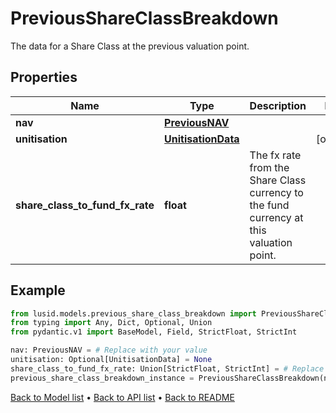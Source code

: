 # PreviousShareClassBreakdown

The data for a Share Class at the previous valuation point.
## Properties
Name | Type | Description | Notes
------------ | ------------- | ------------- | -------------
**nav** | [**PreviousNAV**](PreviousNAV.md) |  | 
**unitisation** | [**UnitisationData**](UnitisationData.md) |  | [optional] 
**share_class_to_fund_fx_rate** | **float** | The fx rate from the Share Class currency to the fund currency at this valuation point. | 
## Example

```python
from lusid.models.previous_share_class_breakdown import PreviousShareClassBreakdown
from typing import Any, Dict, Optional, Union
from pydantic.v1 import BaseModel, Field, StrictFloat, StrictInt

nav: PreviousNAV = # Replace with your value
unitisation: Optional[UnitisationData] = None
share_class_to_fund_fx_rate: Union[StrictFloat, StrictInt] = # Replace with your value
previous_share_class_breakdown_instance = PreviousShareClassBreakdown(nav=nav, unitisation=unitisation, share_class_to_fund_fx_rate=share_class_to_fund_fx_rate)

```

[Back to Model list](../README.md#documentation-for-models) &#8226; [Back to API list](../README.md#documentation-for-api-endpoints) &#8226; [Back to README](../README.md)

